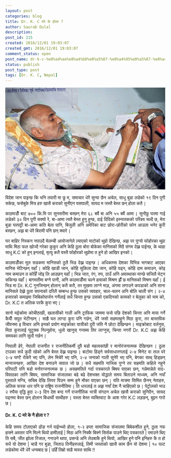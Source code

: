 ```yaml
---
layout: post
categories: blog
title: Dr. K. C मरे के होला ?
author: Saurab Dulal
description: 
post_id: 215
created: 2016/12/01 19:03:07
created_gmt: 2016/12/01 19:03:07
comment_status: open
post_name: dr-k-c-%e0%a4%ae%e0%a4%b0%e0%a5%87-%e0%a4%95%e0%a5%87-%e0%a4%b9%e0%a5%8b%e0%a4%b2%e0%a4%be
status: publish
post_type: post
tags: [Dr. K. C, Nepal]
---
```

<style>
body {
text-align: justify}
</style>

<!-- # Dr. K. C मरे के होला ? -->
![Dr K. C during fasting](https://github.com/dulalsaurab/dulalsaurab.github.io/blob/master/assets/img/drkc.jpg?raw=true "Logo Title Text 1")

विदेश जान पाइन्छ कि भनि तयारी मा छु म, समाचार धेरै सुन्या छैन अचेल, साधु बुडा 
लडेको १९ दिन पुगी सकेछ, फसेबुके मित्र हरु खासै कराको सुनीएन यसपाली, सायद म जस्तै 
बेस्त छन् होला कतै `|`  

  


काठमाडौँ बाट ७०० कि.मि पर सुनसरीमा बस्छन् मेरा ६८ बर्षे बा अनि ५५ बर्षे आमा `|` 
सुन्दैछु घरमा गाई लडेको ३० दिन पुगी सक्यो रे, बा-आमा त्यतै बेस्त हुनु हुन्छ, 
दाई दिदिको इस्नातकको परिक्ष्य चल्दै छ, मेरा बुडा घरपट्टी बा-आमा कति बेला पानि, 
बिजुली अनि अमेरिका बाट छोरा-छोरीको फोन आउला भनेर कुरी बस्छन, अझ बा धेरै बिरामी 
पनि छन् क्यारे `|`  

  


घर बाहिर निस्कन नपाउदै मेलम्ची आयोजानेले ल्याएको माटोको थुप्रो देखिन्छ, अझ 
पर पुग्यो फोहोरका थुप्रा माथि मिठा फल खोज्दै गरेका कुकुर अनि केहि ठुला बोरा 
बोकेका मानिसको मिठै संगम देख्न पाईन्छ, के थाहा साधु K.C को हुन् इनलाई, मृत्यु कतै यस्तै फोहोरको थुप्रोमा त हुने हो आखिर इनको `|`   

  


काठमाडौँका मूल सडकमा मानिसको ठुलै भिड देख्न पाइन्छ `|` अधिकाम्स देशका विभिन्न 
भागबाट आएका मानिस भेटिन्छन् यहाँ `|` कोहि खाडी जान, कोहि सुकिला देश जान, कोहि 
पढ्न, कोहि दाम कमाउन, कोइ नाम कमाउन त कोहिँ जोइ लि आउछन् यहाँ `|` भिन्न जात, रंग, रुप, 
ठाउँ अनि अवस्थाका मान्छे सजिलै भेट्न सकिन्छ यहाँ `|` बागमतीमा बग्ने पानी, अनि 
काठमाडौँमा चल्ने हावाको मिश्रण झैँ छ मानिसको मिश्रण यहाँ `|` 
ई भिड मा Dr. K.C गुनजिन्छन् होलान् कतै कतै, तर मुखमा लाग्ने माड़, अंगमा लगाउने 
कपडाको अनि साना मानिसले देख्ने ठुला सपनाको दरिलै सम्बन्ध हुन्छ उसको व्यवहार, 
चाल-चलन अनि बोलि चाली संग `|` २-४ हजारको कमाइमा जिबिकोपार्जन गर्नेलाई सधै 
चिन्ता हुन्छ उसको एकदिनको कामको र बेलुका को माम को, Dr. K.C त अलिक परकै कुरा भए `|`  

  


सानो मईक्रोमा कोचीएपछी, खलासीको गाली अनि ट्राफिक जाममा फसे पछि देशको चिन्ता 
अनि माया गर्ने कैयौँ सपुत भेटीन्छन् `|` साह्रै घत लाग्दा कुरा पनि गर्छन्, धेरै जसो 
सहमतहुने मिठा कुरा, तर बास्तविक जीवनमा इ विचार अनि इनको प्रयोग माइक्रोका यात्रीको 
दुरी जति नै छोटा देखिन्छन `|` माइक्रोबाट वर्लनुस, मिठा कुरालाई घुटुक्क निल्नुहोस, 
धुलो खानुस् गन्तब्य तिर लाग्नुस्, चिन्ता नगरौ Dr. K.C अझ केहि समयका लागि सुत्दै गर्छन `|`   

  


नियाली हेरे, नेपाली राजनीत र राजनीतिकर्मी दुवै बडो महत्वकांछी र मानोरंजनात्मक 
देखिन्छन `|` ठुला टाउका सधै कुदी रहेको अनि बेस्त देख्न पाइन्छ `|` बाटोमा हिड्ने 
सर्वसाधारणलाई २-४ मिनेट वा ताल परे २-४ घण्टै रोकेरै भए पनि, लेन मिचेरै भए पनि, २-४ 
जनाको गाली सुनेरै भए पनि, बेगका साथ् हिड्छन् मान्यजनहरु, आखिर देश बनाउने सवाल जो छ `|` 
सधै सहमति नाजिक पुग्ने तर सहमति कहिले नहुने परिपाटी पनि बडो मनोरन्जनात्मक छ `|` असहमतिले 
गर्दा पत्रकारले बिषय पाएका छन्, गन्नेमान्नेले वाद-विवादका लागि बिषय, सामाजिक संजालका 
बढे बढे देशभक्त योद्धाले समय बिताउने माध्यम, अनि नयाँ पुस्ताले मन्त्रि, सचिब देखि लियर 
पिउन सम्म हुने मौका पाएका छन् `|` यति मात्रमा सिमित छैनन् नेताहरु, अलिक फरक धार पनि छ 
राष्ट्रिय राजनीतिमा `|` ति धारलाई त अझ नयाँ देश नै चाहिएको छ `|` पेट्रोलको भाउ २ रुपैया 
वृद्धि हुदा २-३ दिन देश बन्द गर्ने राजनीतिक भात्री संगठन अचेल खासै कराको सुनिदैन, सायद 
पढ्नमा बेस्त छन् होलान बिधार्थी साथीहरु `|` यस्ता बेस्त व्यक्तिवाट के आश गरेर K.C लड़छन्, 
बुझ्न गारो छ `|`   

  


#### Dr. K. C मरे के नै होला र ?  
केहि समय टोलाएको ढोंङ गर्न पाईन्थ्यो होला, १-२ हप्ता सामाजिक संजालमा बिबेकशील हुने, 
ठुला गफ हाक्ने अवसर पनि मिल्ने थियो हामीलाई | मिठा अनि निक्कै बिक्ने सिर्सक पाउने 
थिए पत्रकारले | रमाउने थिए ति सबै, जीत झोला रिजाल, गनाउने थापा, प्रसन्डे अनि लेउबाकै 
हुने थियो, आखिर हुने पनि इनिहरु कै त हो सधै यो देशमा | चाडै गर बुडा, जिताउ तिनीहरुलाई, 
तिमी जस्ताको खासै काम छैन यो देशमा | १० पल्ट लडेकोमा धेरै धेरै धन्यबाद छ |
उहिँ तिम्रो साहै व्यस्त साथि !!
